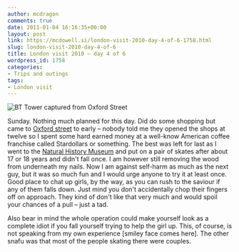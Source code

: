 ```yaml
---
author: mcdragon
comments: true
date: 2011-01-04 16:16:35+00:00
layout: post
link: https://mcdowell.si/london-visit-2010-day-4-of-6-1758.html
slug: london-visit-2010-day-4-of-6
title: London visit 2010 – day 4 of 6
wordpress_id: 1758
categories:
- Trips and outings
tags:
- London visit
---
```


![](https://img.mcdowell.si/2011/01/BT_Tower-1.jpg "BT Tower captured from Oxford Street")

Sunday. Nothing much planned for this day. Did do some shopping but came to [Oxford street](http://en.wikipedia.org/wiki/Oxford_Street) to early – nobody told me they opened the shops at twelve so I spent some hard earned money at a well-know American coffee franchise called Stardollars or something. The best was left for last as I went to the [Natural History Museum](http://en.wikipedia.org/wiki/Natural_History_Museum) and put on a pair of skates after about 17 or 18 years and didn't fall once. I am however still removing the wood from underneath my nails. Now I am against self-harm as much as the next guy, but it was so much fun and I would urge anyone to try it at least once. Good place to chat up girls, by the way, as you can rush to the saviour if any of them falls down. Just mind you don't accidentally chop their fingers off on approach. They kind of don't like that very much and would spoil your chances of a pull – just a tad.

Also bear in mind the whole operation could make yourself look as a complete idiot if you fall yourself trying to help the girl up. This, of course, is not speaking from my own experience [smiley face comes here]. The other snafu was that most of the people skating there were couples.


